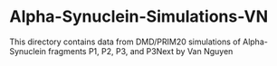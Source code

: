 # Alpha-Synuclein-Simulations-VN
This directory contains data from DMD/PRIM20 simulations of Alpha-Synuclein fragments P1, P2, P3, and P3Next by Van Nguyen
